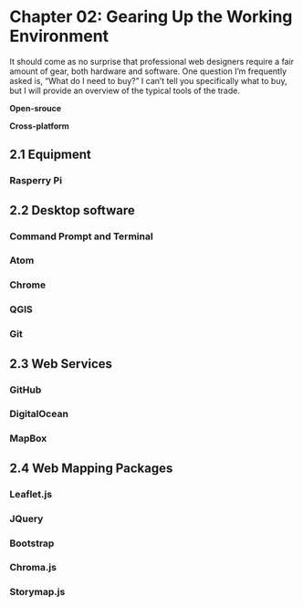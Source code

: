 # Chapter 02: Gearing Up the Working Environment

It should come as no surprise that professional web designers require a fair amount of gear, both hardware and software. One question I’m frequently asked is, “What do I need to buy?” I can’t tell you specifically what to buy, but I will provide an overview of the typical tools of the trade.

**Open-srouce**

**Cross-platform**


## 2.1 Equipment

### Rasperry Pi

###

## 2.2 Desktop software

### Command Prompt and Terminal

### Atom

### Chrome

### QGIS

### Git

## 2.3 Web Services

### GitHub

### DigitalOcean

### MapBox

## 2.4 Web Mapping Packages

### Leaflet.js

### JQuery

### Bootstrap

### Chroma.js

### Storymap.js
